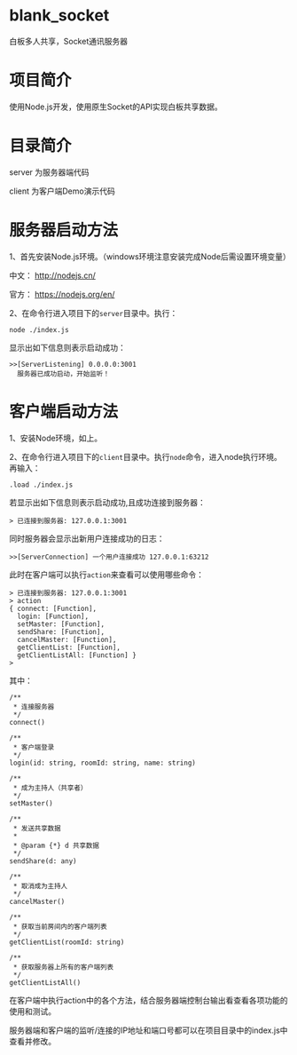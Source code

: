 # blank_socket
白板多人共享，Socket通讯服务器

# 项目简介
使用Node.js开发，使用原生Socket的API实现白板共享数据。

# 目录简介
server 为服务器端代码

client 为客户端Demo演示代码

# 服务器启动方法
1、首先安装Node.js环境。（windows环境注意安装完成Node后需设置环境变量）

中文： http://nodejs.cn/

官方： https://nodejs.org/en/

2、在命令行进入项目下的`server`目录中。执行：

```
node ./index.js
```

显示出如下信息则表示启动成功：

```
>>[ServerListening] 0.0.0.0:3001
  服务器已成功启动，开始监听！
```

# 客户端启动方法
1、安装Node环境，如上。

2、在命令行进入项目下的`client`目录中。执行`node`命令，进入node执行环境。再输入：

```
.load ./index.js
```

若显示出如下信息则表示启动成功,且成功连接到服务器：

```
> 已连接到服务器: 127.0.0.1:3001
```

同时服务器会显示出新用户连接成功的日志：

```
>>[ServerConnection] 一个用户连接成功 127.0.0.1:63212
```

此时在客户端可以执行`action`来查看可以使用哪些命令：

```
> 已连接到服务器: 127.0.0.1:3001
> action
{ connect: [Function],
  login: [Function],
  setMaster: [Function],
  sendShare: [Function],
  cancelMaster: [Function],
  getClientList: [Function],
  getClientListAll: [Function] }
> 
```

其中：

```
/**
 * 连接服务器
 */
connect() 

/**
 * 客户端登录
 */
login(id: string, roomId: string, name: string) 

/**
 * 成为主持人（共享者）
 */
setMaster() 

/**
 * 发送共享数据
 * 
 * @param {*} d 共享数据
 */
sendShare(d: any)

/**
 * 取消成为主持人
 */
cancelMaster() 

/**
 * 获取当前房间内的客户端列表
 */
getClientList(roomId: string)

/**
 * 获取服务器上所有的客户端列表
 */
getClientListAll() 
```

在客户端中执行action中的各个方法，结合服务器端控制台输出看查看各项功能的使用和测试。

服务器端和客户端的监听/连接的IP地址和端口号都可以在项目目录中的index.js中查看并修改。

 